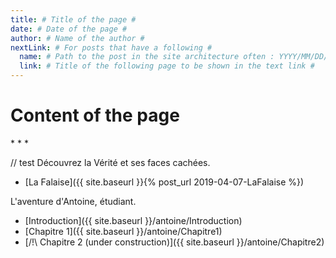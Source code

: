 ```yaml
---
title: # Title of the page #
date: # Date of the page #
author: # Name of the author #
nextLink: # For posts that have a following #
  name: # Path to the post in the site architecture often : YYYY/MM/DD/title #
  link: # Title of the following page to be shown in the text link #
---
```



# Content of the page #


<div class="centerstars"><p> *    *    * </p></div>


// test
Découvrez la Vérité et ses faces cachées.

- [La Falaise]({{ site.baseurl }}{% post_url 2019-04-07-LaFalaise %})

L'aventure d'Antoine, étudiant.

- [Introduction]({{ site.baseurl }}/antoine/Introduction)
- [Chapitre 1]({{ site.baseurl }}/antoine/Chapitre1)
- [/!\ Chapitre 2 (under construction)]({{ site.baseurl }}/antoine/Chapitre2)
